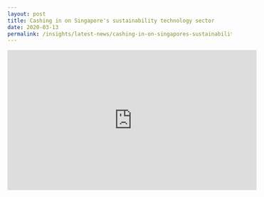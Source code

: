 ```yaml
---
layout: post
title: Cashing in on Singapore's sustainability technology sector  
date: 2020-03-13
permalink: /insights/latest-news/cashing-in-on-singapores-sustainability-tech/
---
```


<iframe width="560" height="315" src="https://www.youtube.com/embed/G5OBGUX2rLE" frameborder="0" allow="accelerometer; autoplay; encrypted-media; gyroscope; picture-in-picture" allowfullscreen></iframe>
